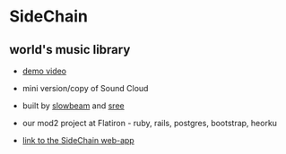 # SideChain 
## world's music library

* [demo video](https://youtu.be/C4VCiOfG7sE)

* mini version/copy of Sound Cloud

* built by [slowbeam](https://github.com/slowbeam) and [sree](https://github.com/sreemudunuri) 

* our mod2 project at Flatiron - ruby, rails, postgres, bootstrap, heorku

* [link to the SideChain web-app](https://sidechain.herokuapp.com) 
